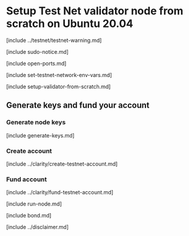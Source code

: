 # Setup Test Net validator node from scratch on Ubuntu 20.04

[include ../testnet/testnet-warning.md]

[include sudo-notice.md]

[include open-ports.md]

[include set-testnet-network-env-vars.md]

[include setup-validator-from-scratch.md]

## Generate keys and fund your account 

### Generate node keys

[include generate-keys.md]

### Create account

[include ../clarity/create-testnet-account.md]

### Fund account

[include ../clarity/fund-testnet-account.md]

[include run-node.md]

[include bond.md]

[include ../disclaimer.md]
